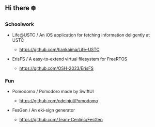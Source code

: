 ## Hi there ❄️

### Schoolwork

* Life@USTC / An iOS application for fetching information deligently at USTC
  * https://github.com/tiankaima/Life-USTC

* ErisFS / A easy-to-extend virtual filesystem for FreeRTOS
  * https://github.com/OSH-2023/ErisFS
    
### Fun
* Pomodomo / Pomodoro made by SwiftUI
  * https://github.com/odeinjul/Pomodomo


* FesGen / An eki-sign generator
  * https://github.com/Team-Cenlinc/FesGen
